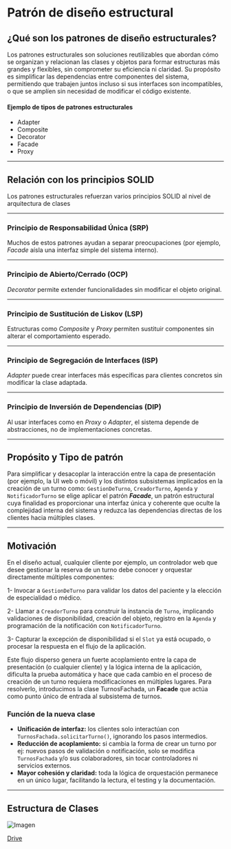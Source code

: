 # Patrón de diseño estructural

## ¿Qué son los patrones de diseño estructurales?
Los patrones estructurales son soluciones reutilizables que abordan cómo se organizan y relacionan las clases y objetos para formar estructuras más grandes y flexibles, sin comprometer su eficiencia ni claridad.
Su propósito es simplificar las dependencias entre componentes del sistema, permitiendo que trabajen juntos incluso si sus interfaces son incompatibles, o que se amplíen sin necesidad de modificar el código existente.

#### Ejemplo de tipos de patrones estructurales
- Adapter
- Composite
- Decorator
- Facade
- Proxy

---

## Relación con los principios SOLID
Los patrones estructurales refuerzan varios principios SOLID al nivel de arquitectura de clases

---

### Principio de Responsabilidad Única (SRP)
Muchos de estos patrones ayudan a separar preocupaciones (por ejemplo, *Facade* aísla una interfaz simple del sistema interno).

---

### Principio de Abierto/Cerrado (OCP)
*Decorator* permite extender funcionalidades sin modificar el objeto original.

---

### Principio de Sustitución de Liskov (LSP)
Estructuras como *Composite* y *Proxy* permiten sustituir componentes sin alterar el comportamiento esperado.

---

### Principio de Segregación de Interfaces (ISP)
*Adapter* puede crear interfaces más específicas para clientes concretos sin modificar la clase adaptada.

---

### Principio de Inversión de Dependencias (DIP)
Al usar interfaces como en *Proxy* o *Adapter*, el sistema depende de abstracciones, no de implementaciones concretas.

---

## Propósito y Tipo de patrón
Para simplificar y desacoplar la interacción entre la capa de presentación (por ejemplo, la UI web o móvil) y los distintos subsistemas implicados en la creación de un turno como: `GestionDeTurno`, `CreadorTurno`, `Agenda` y `NotificadorTurno` se elige aplicar el patrón ***Facade***, un patrón estructural cuya finalidad es proporcionar una interfaz única y coherente que oculte la complejidad interna del sistema y reduzca las dependencias directas de los clientes hacia múltiples clases.

---

## Motivación
En el diseño actual, cualquier cliente por ejemplo, un controlador web que desee gestionar la reserva de un turno debe conocer y orquestar directamente múltiples componentes:

1- Invocar a `GestionDeTurno` para validar los datos del paciente y la elección de especialidad o médico.

2- Llamar a `CreadorTurno` para construir la instancia de `Turno`, implicando validaciones de disponibilidad, creación del objeto, registro en la `Agenda` y programación de la notificación con `NotificadorTurno`.

3- Capturar la excepción de disponibilidad si el `Slot` ya está ocupado, o procesar la respuesta en el flujo de la aplicación.

Este flujo disperso genera un fuerte acoplamiento entre la capa de presentación (o cualquier cliente) y la lógica interna de la aplicación, dificulta la prueba automática y hace que cada cambio en el proceso de creación de un turno requiera modificaciones en múltiples lugares.
Para resolverlo, introducimos la clase TurnosFachada, un **Facade** que actúa como punto único de entrada al subsistema de turnos.

### Función de la nueva clase
- **Unificación de interfaz:** los clientes solo interactúan con `TurnosFachada.solicitarTurno()`, ignorando los pasos intermedios.
- **Reducción de acoplamiento:** si cambia la forma de crear un turno por ej: nuevos pasos de validación o notificación, solo se modifica `TurnosFachada` y/o sus colaboradores, sin tocar controladores ni servicios externos.
- **Mayor cohesión y claridad:** toda la lógica de orquestación permanece en un único lugar, facilitando la lectura, el testing y la documentación.

---

## Estructura de Clases

![Imagen](https://drive.google.com/uc?export=view&id=1VgJNcDNE-sO_h1exq93MG9NBCzSfi9xa)

[Drive](https://drive.google.com/file/d/1VgJNcDNE-sO_h1exq93MG9NBCzSfi9xa/view?usp=sharing)
